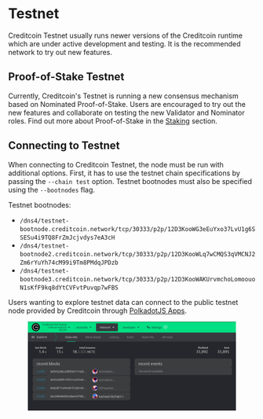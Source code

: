 # Testnet

Creditcoin Testnet usually runs newer versions of the Creditcoin runtime which are under active development and testing. It is the recommended network to try out new features.

## Proof-of-Stake Testnet

Currently, Creditcoin's Testnet is running a new consensus mechanism based on Nominated Proof-of-Stake. Users are encouraged to try out the new features and collaborate on testing the new Validator and Nominator roles. Find out more about Proof-of-Stake in the [Staking](../staking/) section.

## Connecting to Testnet

When connecting to Creditcoin Testnet, the node must be run with additional options. First, it has to use the testnet chain specifications by passing the `--chain test` option. Testnet bootnodes must also be specified using the `--bootnodes` flag.

Testnet bootnodes:

* `/dns4/testnet-bootnode.creditcoin.network/tcp/30333/p2p/12D3KooWG3eEuYxo37LvU1g6SSESu4i9TQ8FrZmJcjvdys7eA3cH`
* `/dns4/testnet-bootnode2.creditcoin.network/tcp/30333/p2p/12D3KooWLq7wCMQS3qVMCNJ2Zm6rYuYh74cM99i9Tm8PMdqJPDzb`
* `/dns4/testnet-bootnode3.creditcoin.network/tcp/30333/p2p/12D3KooWAKUrvmchoLomoouoN1sKfF9kq8dYtCVFvtPuvqp7wFBS`

Users wanting to explore testnet data can connect to the public testnet node provided by Creditcoin through [PolkadotJS Apps](https://polkadot.js.org/apps/?rpc=wss%3A%2F%2Frpc.testnet.creditcoin.network%2Fws#/explorer).

<figure><img src="../.gitbook/assets/image (1).png" alt=""><figcaption></figcaption></figure>
